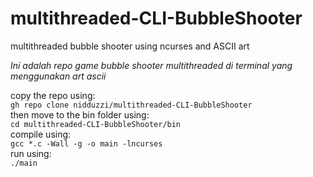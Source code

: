 # multithreaded-CLI-BubbleShooter
multithreaded bubble shooter using ncurses and ASCII art

*Ini adalah repo game bubble shooter multithreaded di terminal yang menggunakan art ascii*

copy the repo using:  
`gh repo clone nidduzzi/multithreaded-CLI-BubbleShooter`  
then move to the bin folder using:  
`cd multithreaded-CLI-BubbleShooter/bin`  
compile using:  
`gcc *.c -Wall -g -o main -lncurses`  
run using:  
`./main`  

